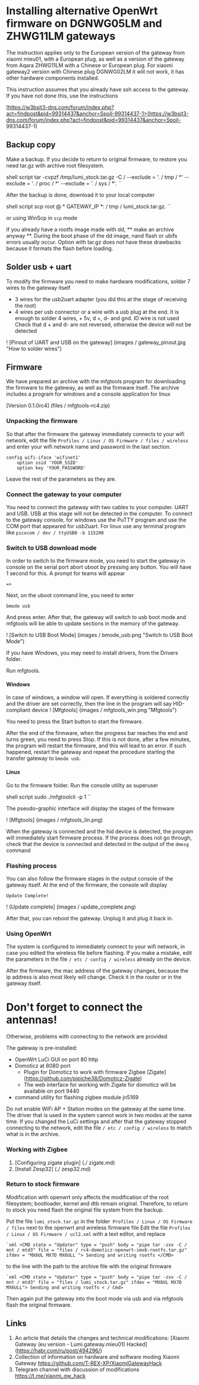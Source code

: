 # Installing alternative OpenWrt firmware on DGNWG05LM and ZHWG11LM gateways

The instruction applies only to the European version of the gateway from xiaomi mieu01,
with a European plug, as well as a version of the gateway from Aqara ZHWG11LM with a Chinese or
European plug. For xiaomi gateway2 version with Chinese plug
DGNWG02LM it will not work, it has other hardware components installed.

This instruction assumes that you already have ssh access to the gateway.
If you have not done this, use the instructions

[https://w3bsit3-dns.com/forum/index.php?act=findpost&pid=99314437&anchor=Spoil-99314437-1>(https://w3bsit3-dns.com/forum/index.php?act=findpost&pid=99314437&anchor=Spoil- 99314437-1)

## Backup copy
Make a backup. If you decide to return to
original firmware, to restore you need tar.gz with archive
root filesystem.

shell script
tar -cvpzf /tmp/lumi_stock.tar.gz -C / --exclude = '. / tmp / *' --exclude = '. / proc / *' --exclude = '. / sys / *'.
``

After the backup is done, download it to your local computer

shell script
scp root @ * GATEWAY_IP *: / tmp / lumi_stock.tar.gz.
``

or using WinScp in `scp` mode

If you already have a rootfs image made with dd, ** make an archive anyway **.
During the boot phase of the dd image, nand flash or ubifs errors usually occur. Option
with tar.gz does not have these drawbacks because it formats the flash before loading.

## Solder usb + uart

To modify the firmware you need to make
 hardware modifications, solder 7 wires to the gateway itself
- 3 wires for the usb2uart adapter (you did this at the stage of receiving the root)
- 4 wires per usb connector or a wire with a usb plug at the end.
 It is enough to solder 4 wires, + 5v, d +, d- and gnd.
 ID wire is not used
 Check that d + and d- are not reversed, otherwise the device will not be detected

! [Pinout of UART and USB on the gateway] (images / gateway_pinout.jpg "How to solder wires")


## Firmware

We have prepared an archive with the mfgtools program for downloading the firmware to the gateway,
as well as the firmware itself. The archive includes a program for windows
and a console application for linux

[Version 0.1.0rc4] (files / mfgtools-rc4.zip)

### Unpacking the firmware

So that after the firmware the gateway immediately connects to your wifi network,
edit the file
`Profiles / Linux / OS Firmware / files / wireless`
and enter your wifi network name and password in the last section.

    config wifi-iface 'wifinet1'
        option ssid 'YOUR_SSID'
        option key 'YOUR_PASSWORD'

Leave the rest of the parameters as they are.

### Connect the gateway to your computer

You need to connect the gateway with two cables to your computer. UART and USB.
USB at this stage will not be detected in the computer.
To connect to the gateway console, for windows use
the PuTTY program and use the COM port that appeared for usb2uart.
For linux use any terminal program like
`picocom / dev / ttyUSB0 -b 115200`


### Switch to USB download mode

In order to switch to the firmware mode, you need to start the gateway in
console on the serial port abort uboot by pressing
any button. You will have 1 second for this. A prompt for teams will appear

    =>

Next, on the uboot command line, you need to enter

    bmode usb

And press enter.
After that, the gateway will switch to usb boot mode and mfgtools will be able to update
sections in the memory of the gateway.

! [Switch to USB Boot Mode] (images / bmode_usb.png "Switch to USB Boot Mode")

If you have Windows, you may need to install drivers,
from the Drivers folder.

Run mfgtools.

#### Windows
In case of windows, a window will open. If everything is soldered correctly and the driver
are set correctly, then the line in the program will say
HID-compliant device
! [Mfgtools] (images / mfgtools_win.png "Mfgtools")

You need to press the Start button to start the firmware.

After the end of the firmware, when the progress bar reaches the end and
turns green, you need to press Stop. If this is not done, after a few
minutes, the program will restart the firmware, and this will lead to an error. If such
happened, restart the gateway and repeat the procedure starting the transfer
gateway to `bmode usb`.

#### Linux

Go to the firmware folder. Run the console utility as superuser

shell script
sudo ./mfgtoolcli -p 1
``

The pseudo-graphic interface will display the stages of the firmware

! [Mfgtools] (images / mfgtools_lin.png)

When the gateway is connected and the hid device is detected, the program will immediately start
firmware process. If the process does not go through, check that the device is connected and
detected in the output of the `dmesg` command


### Flashing process
You can also follow the firmware stages in the output console of the gateway itself.
At the end of the firmware, the console will display

    Update Complete!

! [Update complete] (images / update_complete.png)

After that, you can reboot the gateway. Unplug it and plug it back in.



### Using OpenWrt

The system is configured to immediately connect to your wifi network,
in case you edited the wireless file before flashing.
If you make a mistake, edit the parameters in the file `/ etc / config / wireless`
already on the device.

After the firmware, the mac address of the gateway changes, because the ip address is also most likely
will change. Check it in the router or in the gateway itself.

# Don't forget to connect the antennas!

Otherwise, problems with connecting to the network are provided

The gateway is pre-installed:
- OpenWrt LuCi GUI on port 80 http
- Domoticz at 8080 port
  - Plugin for Domoticz to work with firmware Zigbee [Zigate] (https://github.com/pipiche38/Domoticz-Zigate)
  - The web interface for working with Zigate for domoticz will be available on port 9440
- command utility for flashing zigbee module jn5169

Do not enable WiFi AP + Station modes on the gateway at the same time.
The driver that is used in the system cannot work in two modes
at the same time.
If you changed the LuCi settings and after that the gateway stopped connecting to the network,
edit the file `/ etc / config / wireless` to match what is
in the archive.

### Working with Zigbee

1. [Configuring zigate plugin] (./ zigate.md)
2. [Install Zesp32] (./ zesp32.md)

### Return to stock firmware

Modification with openwrt only affects the modification of the root filesystem;
bootloader, kernel and dtb remain original. Therefore, to return to stock you need
flash the original file system from the backup.

Put the file `lumi_stock.tar.gz` in the folder` Profiles / Linux / OS Firmware / files`
next to the openwrt and wireless firmware file
Edit the file `Profiles / Linux / OS Firmware / ucl2.xml`
with a text editor, and replace

`` `xml
<CMD state = "Updater" type = "push" body = "pipe tar -zxv -C / mnt / mtd3" file = "files / rc4-domoticz-openwrt-imx6-rootfs.tar.gz" ifdev = "MX6UL MX7D MX6ULL "> Sending and writing rootfs </CMD>
``

to the line with the path to the archive file with the original firmware

`` `xml
<CMD state = "Updater" type = "push" body = "pipe tar -zxv -C / mnt / mtd3" file = "files / lumi_stock.tar.gz" ifdev = "MX6UL MX7D MX6ULL"> Sending and writing rootfs < / Cmd>
``

Then again put the gateway into the boot mode via usb and via mfgtools
flash the original firmware.


## Links

1. An article that details the changes and technical modifications:
[Xiaomi Gateway (eu version - Lumi.gateway.mieu01) Hacked] (https://habr.com/ru/post/494296/)
2. Collection of information on hardware and software moding Xiaomi Gateway [https://github.com/T-REX-XP/XiaomiGatewayHack ](https://github.com/T-REX-XP/XiaomiGatewayHack)
2. Telegram channel with discussion of modifications [https://t.me/xiaomi_gw_hack ](https://t.me/xiaomi_gw_hack)